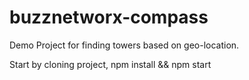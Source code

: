 # buzznetworx-compass
Demo Project for finding towers based on geo-location.

Start by cloning project, npm install && npm start
